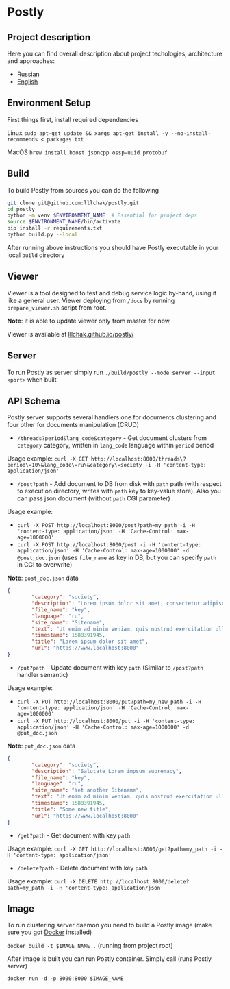 # Postly

## Project description
Here you can find overall description about project techologies, architecture and approaches:
- [Russian](https://docs.google.com/document/d/1k1X_q1qeb2eXTfIzs4Zo58KBOwC6U4bZ_9drrfkWBgQ/edit?usp=sharing)
- [English](https://docs.google.com/document/d/1-aq0RUR4MbeO4p5Mpyv9Q9m4ttdJcg6WfVTOvoAzRt8/edit?usp=sharing)

## Environment Setup
First things first, install required dependencies

Linux
`sudo apt-get update && xargs apt-get install -y --no-install-recommends < packages.txt`

MacOS
`brew install boost jsoncpp ossp-uuid protobuf`

## Build
To build Postly from sources you can do the following
```bash
git clone git@github.com:lllchak/postly.git
cd postly
python -m venv $ENVIRONMENT_NAME  # Essential for project deps
source $ENVIRONMENT_NAME/bin/activate
pip install -r requirements.txt
python build.py --local
```
After running above instructions you should have Postly executable in your local `build` directory

## Viewer
Viewer is a tool designed to test and debug service logic by-hand, using it like a general user. Viewer deploying from `/docs` by running `prepare_viewer.sh` script from root.

**Note**: it is able to update viewer only from master for now

Viewer is available at [lllchak.github.io/postly/](https://lllchak.github.io/postly/)

## Server
To run Postly as server simply run `./build/postly --mode server --input <port>` when built

## API Schema
Postly server supports several handlers one for documents clustering and four other for documents manipulation (CRUD)

- `/threads?period&lang_code&category` - Get document clusters from `category` category, written in `lang_code` language within `period` period

Usage example: `curl -X GET http://localhost:8000/threads\?period\=10\&lang_code\=ru\&category\=society -i -H 'content-type: application/json'`

- `/post?path` - Add document to DB from disk with `path` path (with respect to execution directory, writes with `path` key to key-value store). Also you can pass json document (without `path` CGI parameter)

Usage example: 

* `curl -X POST http://localhost:8000/post?path=my_path -i -H 'content-type: application/json' -H 'Cache-Control: max-age=1000000'`
* `curl -X POST http://localhost:8000/post -i -H 'content-type: application/json' -H 'Cache-Control: max-age=1000000' -d @post_doc.json` (uses `file_name` as key in DB, but you can specify `path` in CGI to overwrite)

**Note**: `post_doc.json` data

```json
{
        "category": "society",
        "description": "Lorem ipsum dolor sit amet, consectetur adipiscing elit, sed do eiusmod tempor incididunt ut labore et dolore magna aliqua",
        "file_name": "key",
        "language": "ru",
        "site_name": "Sitename",
        "text": "Ut enim ad minim veniam, quis nostrud exercitation ullamco laboris nisi ut aliquip ex ea commodo consequat.",
        "timestamp": 1588391945,
        "title": "Lorem ipsum dolor sit amet",
        "url": "https://www.localhost:8000"
}
```

- `/put?path` - Update document with key `path` (Similar to `/post?path` handler semantic)

Usage example:

* `curl -X PUT http://localhost:8000/put?path=my_new_path -i -H 'content-type: application/json' -H 'Cache-Control: max-age=1000000'`
* `curl -X PUT http://localhost:8000/put -i -H 'content-type: application/json' -H 'Cache-Control: max-age=1000000' -d @put_doc.json`

**Note**: `put_doc.json` data

```json
{
        "category": "society",
        "description": "Salutate Lorem impsum supremacy",
        "file_name": "key",
        "language": "ru",
        "site_name": "Yet another Sitename",
        "text": "Ut enim ad minim veniam, quis nostrud exercitation ullamco laboris nisi ut aliquip ex ea commodo consequat.",
        "timestamp": 1588391945,
        "title": "Some new title",
        "url": "https://www.localhost:8000"
}
```

- `/get?path` - Get document with key `path`

Usage example: `curl -X GET http://localhost:8000/get?path=my_path -i -H 'content-type: application/json'`

- `/delete?path` - Delete document with key `path`

Usage example: `curl -X DELETE http://localhost:8000/delete?path=my_path -i -H 'content-type: application/json'`

## Image
To run clustering server daemon you need to build a Postly image (make sure you got [Docker](https://docs.docker.com/engine/install/) installed)

`docker build -t $IMAGE_NAME .` (running from project root)

After image is built you can run Postly container. Simply call (runs Postly server)

`docker run -d -p 8000:8000 $IMAGE_NAME`
